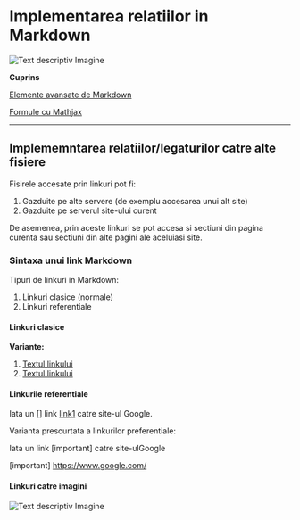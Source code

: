 # Implementarea relatiilor in Markdown

![Text descriptiv Imagine](https://th.bing.com/th/id/OIP.a1CexLzdq5ogQ4qzji7CCgHaFx?rs=1&pid=ImgDetMain)

**Cuprins**

[Elemente avansate de Markdown](avansate.md)

[Formule cu Mathjax](mathjax.md)
***

## Implememntarea relatiilor/legaturilor catre alte fisiere

Fisirele accesate prin linkuri pot fi:
1. Gazduite pe alte servere (de exemplu accesarea unui alt site)
2. Gazduite pe serverul site-ului curent

De asemenea, prin aceste linkuri se pot accesa si sectiuni din pagina curenta sau sectiuni din alte pagini ale aceluiasi site.

### Sintaxa unui link Markdown

Tipuri de linkuri in Markdown:
1. Linkuri clasice (normale)
2. Linkuri referentiale

#### Linkuri clasice 

**Variante:**
1. [Textul linkului](https://www.google.com/)
2. [Textul linkului](https://www.google.com/ "Accesare site Google")

#### Linkurile referentiale 

Iata un [] link [link1] catre site-ul Google.

[link1]: https://www.google.com/

Varianta prescurtata a linkurilor preferentiale:

Iata un link [important] catre site-ulGoogle

[important] https://www.google.com/

#### Linkuri catre imagini

![Text descriptiv Imagine](https://th.bing.com/th/id/OIP.a1CexLzdq5ogQ4qzji7CCgHaFx?rs=1&pid=ImgDetMain)
